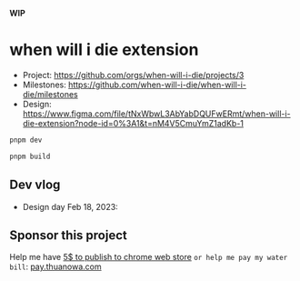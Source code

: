 **WIP**

# when will i die extension

- Project: https://github.com/orgs/when-will-i-die/projects/3
- Milestones: https://github.com/when-will-i-die/when-will-i-die/milestones
- Design: https://www.figma.com/file/tNxWbwL3AbYabDQUFwERmt/when-will-i-die-extension?node-id=0%3A1&t=nM4V5CmuYmZ1adKb-1

```bash
pnpm dev

pnpm build
```

## Dev vlog

- Design day Feb 18, 2023:

## Sponsor this project

Help me have [5$ to publish to chrome web store](https://github.com/when-will-i-die/when-will-i-die/issues/18) `or help me pay my water bill`: [pay.thuanowa.com](https://pay.thuanowa.com)
